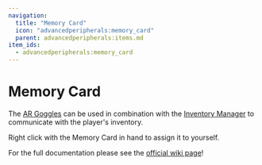 ```yaml
---
navigation:
  title: "Memory Card"
  icon: "advancedperipherals:memory_card"
  parent: advancedperipherals:items.md
item_ids:
  - advancedperipherals:memory_card
---
```


# Memory Card

The <Color id="blue">[AR Goggles](./ar_goggles.md)</Color> can be used in combination with the <Color id="blue">[Inventory Manager](../inventory_manager.md)</Color> to communicate with the player's inventory.

Right click with the Memory Card in hand to assign it to yourself.

For the full documentation please see the <Color id="blue">[official wiki page](https://docs.intelligence-modding.de/items/ar_goggles/)</Color>!



<Recipe id="advancedperipherals:memory_card" />

